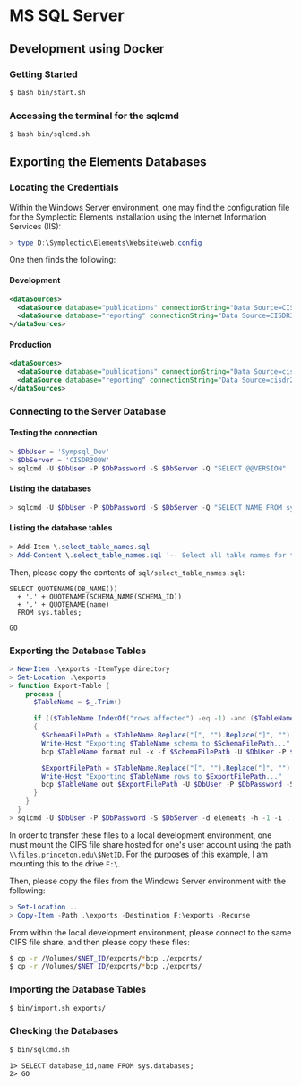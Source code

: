 # MS SQL Server

## Development using Docker
### Getting Started

```bash
$ bash bin/start.sh
```

### Accessing the terminal for the sqlcmd

```bash
$ bash bin/sqlcmd.sh
```

## Exporting the Elements Databases

### Locating the Credentials

Within the Windows Server environment, one may find the configuration file for the Symplectic Elements installation using the Internet Information Services (IIS):
```powershell
> type D:\Symplectic\Elements\Website\web.config
```

One then finds the following:

#### Development
```xml
<dataSources>
  <dataSource database="publications" connectionString="Data Source=CISDR300W;Initial Catalog=elements;Integrated Security=False;User ID=Sympsql_Dev;Password=$DbPassword" />
  <dataSource database="reporting" connectionString="Data Source=CISDR300W;Initial Catalog=elements-reporting;Integrated Security=False;User ID=Sympsql_Dev;Password=$DbPassword" />
</dataSources>
```

#### Production
```xml
<dataSources>
  <dataSource database="publications" connectionString="Data Source=cisdr200w.princeton.edu;Initial Catalog=elements;Integrated Security=False;User ID=sympsql;Password=$DbPassword" />
  <dataSource database="reporting" connectionString="Data Source=cisdr200w.princeton.edu;Initial Catalog=elements-reporting;Integrated Security=False;User ID=sympsql;Password=$DbPassword" />
</dataSources>
```

### Connecting to the Server Database

#### Testing the connection

```powershell
> $DbUser = 'Sympsql_Dev'
> $DbServer = 'CISDR300W'
> sqlcmd -U $DbUser -P $DbPassword -S $DbServer -Q "SELECT @@VERSION"
```

#### Listing the databases

```powershell
> sqlcmd -U $DbUser -P $DbPassword -S $DbServer -Q "SELECT NAME FROM sys.databases"
```

#### Listing the database tables

```powershell
> Add-Item \.select_table_names.sql
> Add-Content \.select_table_names.sql '-- Select all table names for the elements database'
```

Then, please copy the contents of `sql/select_table_names.sql`:
```tsql
SELECT QUOTENAME(DB_NAME())
  + '.' + QUOTENAME(SCHEMA_NAME(SCHEMA_ID))
  + '.' + QUOTENAME(name)
  FROM sys.tables;

GO
```

### Exporting the Database Tables

```powershell
> New-Item .\exports -ItemType directory
> Set-Location .\exports
> function Export-Table {
    process {
      $TableName = $_.Trim()

      if (($TableName.IndexOf("rows affected") -eq -1) -and ($TableName.length -gt 0))
      {
        $SchemaFilePath = $TableName.Replace("[", "").Replace("]", "").Replace(".", "_") + '_schema.xml'
        Write-Host "Exporting $TableName schema to $SchemaFilePath..."
        bcp $TableName format nul -x -f $SchemaFilePath -U $DbUser -P $DbPassword -S $DbServer -w

        $ExportFilePath = $TableName.Replace("[", "").Replace("]", "").Replace(".", "_") + '.bcp'
        Write-Host "Exporting $TableName rows to $ExportFilePath..."
        bcp $TableName out $ExportFilePath -U $DbUser -P $DbPassword -S $DbServer -w
      }
    }
  }
> sqlcmd -U $DbUser -P $DbPassword -S $DbServer -d elements -h -1 -i ..\select_table_names.sql | Export-Table
```

In order to transfer these files to a local development environment, one must mount the CIFS file share hosted for one's user account using the path `\\files.princeton.edu\$NetID`. For the purposes of this example, I am mounting this to the drive `F:\`.

Then, please copy the files from the Windows Server environment with the following:

```powershell
> Set-Location ..
> Copy-Item -Path .\exports -Destination F:\exports -Recurse
```

From within the local development environment, please connect to the same CIFS file share, and then please copy these files:

```bash
$ cp -r /Volumes/$NET_ID/exports/*bcp ./exports/
$ cp -r /Volumes/$NET_ID/exports/*bcp ./exports/
```

### Importing the Database Tables

```bash
$ bin/import.sh exports/
```

### Checking the Databases

```bash
$ bin/sqlcmd.sh
```

```mssql
1> SELECT database_id,name FROM sys.databases;
2> GO
```
